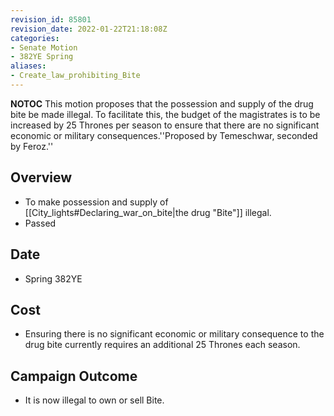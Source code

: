 ```yaml
---
revision_id: 85801
revision_date: 2022-01-22T21:18:08Z
categories:
- Senate Motion
- 382YE Spring
aliases:
- Create_law_prohibiting_Bite
---
```



__NOTOC__
This motion proposes that the possession and supply of the drug bite be made illegal. To facilitate this, the budget of the magistrates is to be increased by 25 Thrones per season to ensure that there are no significant economic or military consequences.''Proposed by Temeschwar, seconded by Feroz.''
## Overview
* To make possession and supply of [[City_lights#Declaring_war_on_bite|the drug "Bite"]] illegal.
* Passed
## Date
* Spring 382YE
## Cost
* Ensuring there is no significant economic or military consequence to the drug bite currently requires an additional 25 Thrones each season.
## Campaign Outcome
* It is now illegal to own or sell Bite.